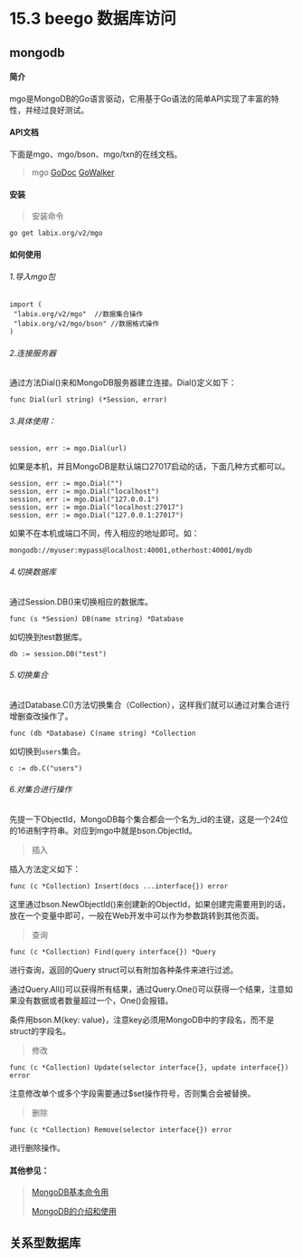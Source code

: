 # 15.3 beego 数据库访问


## mongodb

#### 简介
mgo是MongoDB的Go语言驱动，它用基于Go语法的简单API实现了丰富的特性，并经过良好测试。

#### API文档
下面是mgo、mgo/bson、mgo/txn的在线文档。

>mgo  [GoDoc](http://godoc.org/labix.org/v2/mgo) [GoWalker](http://gowalker.org/labix.org/v2/mgo)

#### 安装
>安装命令

	go get labix.org/v2/mgo

#### 如何使用

###### 1.导入mgo包

	import (
   	 "labix.org/v2/mgo"  //数据集合操作
     "labix.org/v2/mgo/bson" //数据格式操作
	)

###### 2.连接服务器
通过方法Dial()来和MongoDB服务器建立连接。Dial()定义如下：

	func Dial(url string) (*Session, error)

###### 3.具体使用：

	session, err := mgo.Dial(url)
如果是本机，并且MongoDB是默认端口27017启动的话，下面几种方式都可以。

	session, err := mgo.Dial("")
	session, err := mgo.Dial("localhost")
	session, err := mgo.Dial("127.0.0.1")
	session, err := mgo.Dial("localhost:27017")
	session, err := mgo.Dial("127.0.0.1:27017")
如果不在本机或端口不同，传入相应的地址即可。如：

	mongodb://myuser:mypass@localhost:40001,otherhost:40001/mydb

###### 4.切换数据库
通过Session.DB()来切换相应的数据库。

	func (s *Session) DB(name string) *Database
如切换到test数据库。

	db := session.DB("test")
###### 5.切换集合
通过Database.C()方法切换集合（Collection），这样我们就可以通过对集合进行增删查改操作了。

	func (db *Database) C(name string) *Collection
如切换到`users`集合。
	
	c := db.C("users")
###### 6.对集合进行操作

先提一下ObjectId，MongoDB每个集合都会一个名为_id的主键，这是一个24位的16进制字符串。对应到mgo中就是bson.ObjectId。

>插入

插入方法定义如下：

	func (c *Collection) Insert(docs ...interface{}) error

这里通过bson.NewObjectId()来创建新的ObjectId，如果创建完需要用到的话，放在一个变量中即可，一般在Web开发中可以作为参数跳转到其他页面。

>查询

	func (c *Collection) Find(query interface{}) *Query

进行查询，返回的Query struct可以有附加各种条件来进行过滤。

通过Query.All()可以获得所有结果，通过Query.One()可以获得一个结果，注意如果没有数据或者数量超过一个，One()会报错。

条件用bson.M{key: value}，注意key必须用MongoDB中的字段名，而不是struct的字段名。

>修改

	func (c *Collection) Update(selector interface{}, update interface{}) error
注意修改单个或多个字段需要通过$set操作符号，否则集合会被替换。


>删除

	func (c *Collection) Remove(selector interface{}) error

进行删除操作。

#### 其他参见：
 >[MongoDB基本命令用](http://www.cnblogs.com/xusir/archive/2012/12/24/2830957.html)
 >
 > [MongoDB的介绍和使用](http://blog.sina.com.cn/s/blog_4d8cf3140101mt6y.html)

## 关系型数据库

